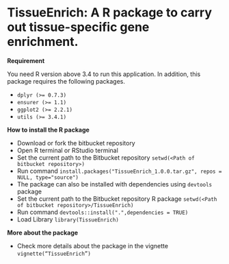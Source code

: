 # TissueEnrich: A R package to carry out tissue-specific gene enrichment.

**Requirement**

You need R version above 3.4 to run this application. In addition, this package requires the following packages.
*  `dplyr (>= 0.7.3)`
*  `ensurer (>= 1.1)`
*  `ggplot2 (>= 2.2.1)`
*  `utils (>= 3.4.1)`

**How to install the R package**

* Download or fork the bitbucket repository
* Open R terminal or RStudio terminal
* Set the current path to the Bitbucket repository `setwd(<Path of bitbucket repository>)`
* Run command `install.packages("TissueEnrich_1.0.0.tar.gz", repos = NULL, type="source")`
* The package can also be installed with dependencies using `devtools` package
* Set the current path to the Bitbucket repository R package `setwd(<Path of bitbucket repository>/TissueEnrich)`
* Run command `devtools::install(".",dependencies = TRUE)`
* Load Library `library(TissueEnrich)`

**More about the package**

* Check more details about the package in the vignette `vignette(“TissueEnrich”)`

